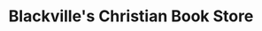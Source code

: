 ---
title: "Blackville's Christian Book Store"
url: /blackville/blackvilles-christian-book-store/
shop: Bücher
---